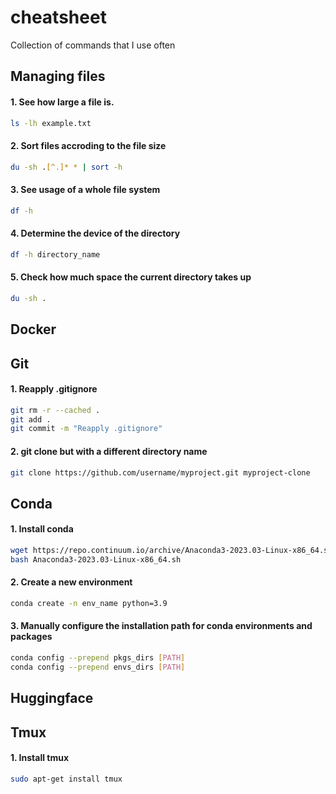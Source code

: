 # cheatsheet
Collection of commands that I use often

## Managing files

#### 1. See how large a file is.
```bash
ls -lh example.txt
```

#### 2. Sort files accroding to the file size
```bash
du -sh .[^.]* * | sort -h
```

#### 3. See usage of a whole file system

```bash
df -h
```

#### 4. Determine the device of the directory

```bash
df -h directory_name
```

#### 5. Check how much space the current directory takes up
```bash
du -sh .
```


## Docker


## Git

#### 1. Reapply .gitignore
```bash
git rm -r --cached .
git add .
git commit -m "Reapply .gitignore"
```

#### 2. git clone but with a different directory name

```bash
git clone https://github.com/username/myproject.git myproject-clone
```

## Conda

#### 1. Install conda
```bash
wget https://repo.continuum.io/archive/Anaconda3-2023.03-Linux-x86_64.sh
bash Anaconda3-2023.03-Linux-x86_64.sh
```

#### 2. Create a new environment
```bash
conda create -n env_name python=3.9
```

#### 3. Manually configure the installation path for conda environments and packages 
```bash
conda config --prepend pkgs_dirs [PATH]
conda config --prepend envs_dirs [PATH]
```

## Huggingface

## Tmux

#### 1. Install tmux
```bash
sudo apt-get install tmux
```
